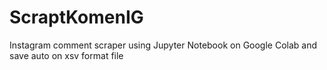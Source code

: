 # ScraptKomenIG
Instagram comment scraper using Jupyter Notebook on Google Colab and save auto on xsv format file
